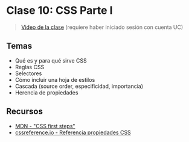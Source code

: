 # Clase 10: CSS Parte I

> [Video de la clase](https://drive.google.com/file/d/1XthXcMrLnCRrLlqThByzcdR7Bz2KNW8H/view?usp=sharing) (requiere haber iniciado sesión con cuenta UC)

## Temas
- Qué es y para qué sirve CSS
- Reglas CSS
- Selectores
- Cómo incluir una hoja de estilos
- Cascada (source order, especificidad, importancia)
- Herencia de propiedades

## Recursos

- [MDN - "CSS first steps"](https://developer.mozilla.org/en-US/docs/Learn/CSS/First_steps)
- [cssreference.io - Referencia propiedades CSS](https://cssreference.io/)
